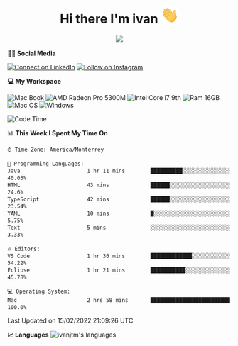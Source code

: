 <h1 align="center">Hi there I'm ivan <img src="https://raw.githubusercontent.com/ABSphreak/ABSphreak/master/gifs/Hi.gif" width="40px" /></h1>
<div align="center">
<img src="http://github-readme-streak-stats.herokuapp.com?user=ivanjtm&hide_border=true&background=00000000&border=FFFFFF00&sideNums=A8A8A8&sideLabels=A8A8A8&currStreakNum=FFC93C&dates=A8A8A8)](https://git.io/streak-stats"/>
</div>

**👦🏻 Social Media**

[![Connect on LinkedIn](https://img.shields.io/badge/LinkedIn-%230077B5.svg?&style=flat-square&logo=linkedin&logoColor=white)](https://www.linkedin.com/in/ivanjtm)
[![Follow on Instagram](https://img.shields.io/badge/Instagram-E4405F?style=flat-square&logo=instagram&logoColor=white)](https://www.instagram.com/ivanjtm)

**💻 My Workspace**

![Mac Book](https://img.shields.io/badge/Apple-MacBook_Pro_2019-999999?style=flat-square&logo=apple&logoColor=white)
![AMD Radeon Pro 5300M](https://img.shields.io/badge/AMD-Radeon_Pro_5300M-ED1C24?style=flat-square&logo=amd&logoColor=white)
![Intel Core i7 9th](https://img.shields.io/badge/Intel-Core_i7_9th-0071C5?style=flat-square&logo=intel&logoColor=white)
![Ram 16GB](https://img.shields.io/badge/RAM-16GB-230071C5?style=flat-square&logoColor=white)
![Mac OS](https://img.shields.io/badge/Mac%20OS-000000?style=flat-square&logo=apple&logoColor=white)
![Windows](https://img.shields.io/badge/Windows-0078D6?style=flat-square&logo=windows&logoColor=white)


<!--START_SECTION:waka-->
![Code Time](http://img.shields.io/badge/Code%20Time-597%20hrs%209%20mins-blue)

📊 **This Week I Spent My Time On** 

```text
⌚︎ Time Zone: America/Monterrey

💬 Programming Languages: 
Java                     1 hr 11 mins        ██████████░░░░░░░░░░░░░░░   40.03% 
HTML                     43 mins             ██████░░░░░░░░░░░░░░░░░░░   24.6% 
TypeScript               42 mins             ██████░░░░░░░░░░░░░░░░░░░   23.54% 
YAML                     10 mins             █░░░░░░░░░░░░░░░░░░░░░░░░   5.75% 
Text                     5 mins              ░░░░░░░░░░░░░░░░░░░░░░░░░   3.33%

🔥 Editors: 
VS Code                  1 hr 36 mins        █████████████░░░░░░░░░░░░   54.22% 
Eclipse                  1 hr 21 mins        ███████████░░░░░░░░░░░░░░   45.78%

💻 Operating System: 
Mac                      2 hrs 58 mins       █████████████████████████   100.0%

```


 Last Updated on 15/02/2022 21:09:26 UTC
<!--END_SECTION:waka-->
**📈 Languages**
 ![ivanjtm's languages](https://wakatime.com/share/@ivanjtm/a32f83c6-d0c9-49a4-a5ae-d0440b950377.svg)
